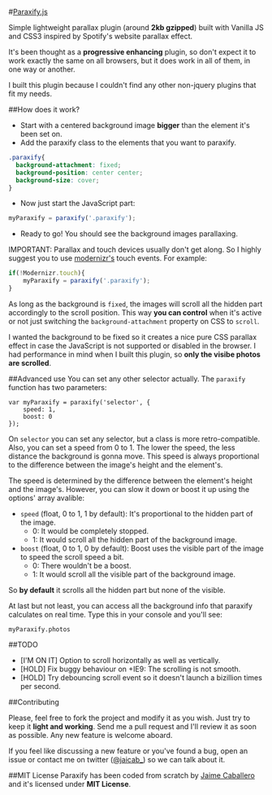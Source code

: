 #[Paraxify.js](http://jaicab.github.io/Paraxify.js)

Simple lightweight parallax plugin (around **2kb gzipped**) built with Vanilla JS and CSS3 inspired by Spotify's website parallax effect. 

It's been thought as a **progressive enhancing** plugin, so don't expect it to work exactly the same on all browsers, but it does work in all of them, in one way or another.

I built this plugin because I couldn't find any other non-jquery plugins that fit my needs. 


##How does it work?

- Start with a centered background image **bigger** than the element it's been set on.
- Add the paraxify class to the elements that you want to paraxify.

```css
.paraxify{
  background-attachment: fixed;
  background-position: center center;
  background-size: cover;
}
```

- Now just start the JavaScript part:

```javascript
myParaxify = paraxify('.paraxify');
```

- Ready to go! You should see the background images parallaxing.

IMPORTANT: Parallax and touch devices usually don't get along. So I highly suggest you to use [modernizr's](http://modernizr.com/download/) touch events. For example:

```javascript
if(!Modernizr.touch){
	myParaxify = paraxify('.paraxify');
}
```

As long as the background is `fixed`, the images will scroll all the hidden part accordingly to the scroll position. This way **you can control** when it's active or not just switching the `background-attachment` property on CSS to `scroll`.

I wanted the background to be fixed so it creates a nice pure CSS parallax effect in case the JavaScript is not supported or disabled in the browser. I had performance in mind when I built this plugin, so **only the visibe photos are scrolled**.

##Advanced use
You can set any other selector actually. The `paraxify` function has two parameters:
	
	var myParaxify = paraxify('selector', {
		speed: 1,
		boost: 0
	});

On `selector` you can set any selector, but a class is more retro-compatible. Also, you can set a speed from 0 to 1. The lower the speed, the less distance the background is gonna move. This speed is always proportional to the difference between the image's height and the element's.

The speed is determined by the difference between the element's height and the image's. However, you can slow it down or boost it up using the options' array avalible:

- `speed` (float, 0 to 1, 1 by default): It's proportional to the hidden part of the image.
	- 0: It would be completely stopped.
	- 1: It would scroll all the hidden part of the background image.
- `boost` (float, 0 to 1, 0 by default): Boost uses the visible part of the image to speed the scroll speed a bit.
	- 0: There wouldn't be a boost.
	- 1: It would scroll all the visible part of the background image.

So **by default** it scrolls all the hidden part but none of the visible.

At last but not least, you can access all the background info that paraxify calculates on real time. Type this in your console and you'll see:

	myParaxify.photos


##TODO

- [I'M ON IT] Option to scroll horizontally as well as vertically.
- [HOLD] Fix buggy behaviour on +IE9: The scrolling is not smooth.
- [HOLD] Try debouncing scroll event so it doesn't launch a bizillion times per second.

##Contributing

Please, feel free to fork the project and modify it as you wish. Just try to keep it __light and working__. Send me a pull request and I'll review it as soon as possible. Any new feature is welcome aboard.

If you feel like discussing a new feature or you've found a bug, open an issue or contact me on twitter ([@jaicab_](http://twitter.com/jaicab_)) so we can talk about it.


##MIT License
Paraxify has been coded from scratch by [Jaime Caballero](http://jaicab.com) and it's licensed under **MIT License**.